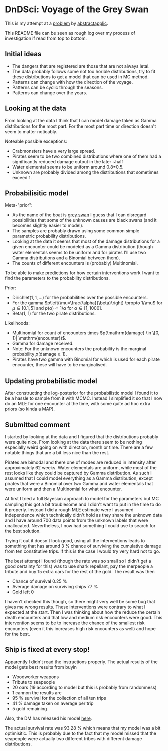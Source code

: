 # DnDSci: Voyage of the Grey Swan
This is my attempt at a [problem](https://www.lesswrong.com/posts/S3LKfRtYxhjXyWHgN/d-and-d-sci-april-2021-voyages-of-the-gray-swan) by [abstractapplic](https://www.lesswrong.com/users/abstractapplic).

This README file can be seen as rough log over my process of investigation if read from top to bottom.

## Initial ideas
 * The dangers that are registered are those that are not always letal.
 * The data probably follows some not too horible distributions, try to fit these distributions to get a model that can be used in MC method.
 * Patterns can change with how the direction of the voyage.
 * Patterns can be cyclic through the seasons.
 * Patterns can change over the years.

## Looking at the data
From looking at the data I think that I can model damage taken as Gamma distributions for the most part. For the most part time or direction doesn't seem to matter noticably.

Noteable possible exceptions:
 * Crabmonsters have a very large spread.
 * Pirates seem to be two combined distributions where one of them had a significantly reduced damage output in the later ~half
 * Water elemental seems to be uniform around 0.8±0.5.
 * Unknown are probably divided among the distributions that sometimes exceed 1.

## Probabilisitic model
Meta-"prior":
 * As the name of the boat is [grey swan](https://accendoreliability.com/black-swans-grey-swans-white-swans/) I guess that I can disregard possibilities that some of the unknown causes are black swans (and it becomes slightly easier to model).
 * The samples are probably drawn using some common simple parametric probability distributions.
 * Looking at the data it seems that most of the damage distributions for a given encounter could be modeled as a Gamma distribution (though water elementals seems to be uniform and for pirates I'll use two Gamma distributions and a Binomial between them).
 * The counts of different encounters is (probably) Multinomial.

To be able to make predictions for how certain interventions work I want to find the parameters to the probability distributions.

Prior:
 * $\mathrm{Dirichlet}(1, 1, ...)$ for the probabilities over the possible encounters.
 * For the gamma $p\left(\mu=\frac{\alpha}{\beta}\right) \propto 1/\mu$ for $\mu \in [0.1, 5]$ and $p(\alpha) \propto 1/\alpha$ for $\alpha \in [1, 1000]$.
 * Beta(1, 1) for the two pirate distributions.

Likelihoods:
 * Multinomial for count of encounters times $p(\mathrm{damage} \in \[0, 1)| \mathrm{encounter})$.
 * Gamma for damage received.
 * Note: For the unknown encounters the probability is the marginal probability $p(\mathrm{damage} \geq 1)$.
 * Pirates have two gamma with Binomial for which is used for each pirate encounter, these will have to be marginalised.
 
## Updating probabilistic model
After constructing the log-posterior for the probabilistic model I found it to be a hassle to sample from it with MCMC. Instead I simplified it so that I now do an MLE for one encounter at the time, with some quite ad hoc extra priors (so kinda a MAP).

## Submitted comment
I started by looking at the data and I figured that the distributions probably were quite nice. From looking at the data there seem to be nothing especially weird going on with direction, month or time. There are a few notable things that are a bit less nice than the rest.

Pirates are bimodal and there one of modes are reduced in intensity after approximately 62 weeks. Water elementals are uniform, while most of the rest looks like they could be captured by Gamma distribution. As such I assumed that I could model everything as a Gamma distribution, except pirates that were a Binomial over two Gamma and water elementals that were uniform and then a Multinomial for what encounter.

At first I tried a full Bayesian approach to model for the parameters but MC sampling this got a bit troublesome and I didn't want to put in the time to do it properly. Instead I did a rough MLE estimate were I assumed independence which technically didn't hold as they share the unknown data and I have around 700 data points from the unknown labels that were unallocated. Nevertheless, I now had something I could use to search for the best solution.

Trying it out it doesn't look good, using all the interventions leads to something that has around 3 % chance of surviving the cumulative damage from ten constitutive trips. If this is the case I would try very hard not to go.

The best attempt I found (though the rate was so small so I didn't get a good certainty for this) was to use shark repellant, pay the merpeople a tribute and buy 15 extra oars for the rest of the gold. The result was then

* Chance of survival 0.25 %
* Average damage on surviving ships 77 %
* Gold left 0

I haven't checked this though, so there might very well be some bug that gives me wrong results. These interventions were contrary to what I expected at the start. Then I was thinking about how the reduce the certain death encounters and that low and medium risk encounters were good. This intervention seems to be to increase the chance of the smallest risk encounters (even it this increases high risk encounters as well) and hope for the best.

## Ship is fixed at every stop!
Apparently I didn't read the instructions properly. The actual results of the model gets best results from buyin
 * Woodworker weapons
 * Tribute to seapeople
 * 20 oars (19 according to model but this is probably from randomness)
 * 1 cannon
the results are
 * 95 % survival for the collection of all ten trips
 * 41 % damage taken on average per trip
 * 5 gold remaining

Also, the DM has released his model [here](https://github.com/H-B-P/d-and-d-sci-apr/blob/main/gen.py).

The actual survival rate was 93.28 % which means that my model was a bit optimisitic. This is probably due to the fact that my model missed that the seapeople were actually two different tribes with different damage distributions.
